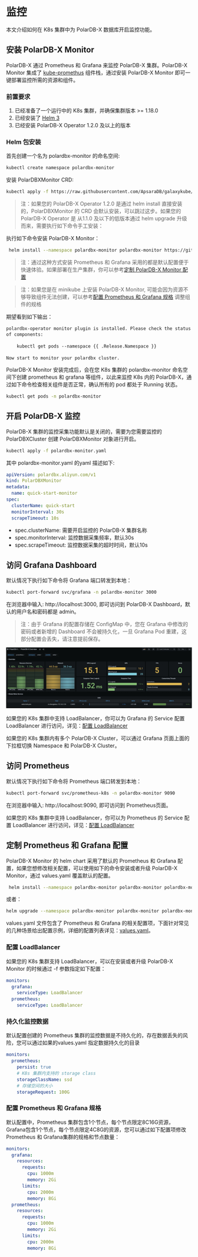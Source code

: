 # 监控 
本文介绍如何在 K8s 集群中为 PolarDB-X 数据库开启监控功能。

## 安装 PolarDB-X Monitor

PolarDB-X 通过 Prometheus 和 Grafana 来监控 PolarDB-X 集群。PolarDB-X Monitor 集成了  [kube-promethus](https://github.com/prometheus-operator/kube-prometheus) 组件栈，通过安装 PolarDB-X Monitor 即可一键部署监控所需的资源和组件。
### 前置要求
1. 已经准备了一个运行中的 K8s 集群，并确保集群版本 >= 1.18.0
2. 已经安装了 [Helm 3](https://helm.sh/docs/intro/install/)
3. 已经安装 PolarDB-X Operator 1.2.0 及以上的版本

### Helm 包安装 
首先创建一个名为 polardbx-monitor 的命名空间:
```bash
kubectl create namespace polardbx-monitor
```

安装 PolarDBXMonitor CRD: 
```bash
kubectl apply -f https://raw.githubusercontent.com/ApsaraDB/galaxykube/v1.2.0/charts/polardbx-operator/crds/polardbx.aliyun.com_polardbxmonitors.yaml
```
> 注：如果您的 PolarDB-X Operator 1.2.0 是通过 helm install 直接安装的，PolarDBXMonitor 的 CRD 会默认安装，可以跳过这步。如果您的 PolarDB-X Operator 是 从1.1.0 及以下的低版本通过 helm upgrade 升级而来，需要执行如下命令手工安装：

执行如下命令安装 PolarDB-X Monitor：
```bash
 helm install --namespace polardbx-monitor polardbx-monitor https://github.com/ApsaraDB/galaxykube/releases/download/v1.2.1/polardbx-monitor-1.2.0.tgz
```
> 注：通过这种方式安装 Prometheus 和 Grafana 采用的都是默认配置便于快速体验。如果部署在生产集群，你可以参考[定制 PolarDB-X Monitor 配置](#configure_prometheus_grafana)

> 注：如果您是在 minikube 上安装 PolarDB-X Monitor, 可能会因为资源不够导致组件无法创建，可以参考[配置 Prometheus 和 Grafana 规格](#configure-spec) 调整组件的规格

期望看到如下输出：
```
polardbx-operator monitor plugin is installed. Please check the status of components:

    kubectl get pods --namespace {{ .Release.Namespace }}

Now start to monitor your polardbx cluster.

```

PolarDB-X Monitor 安装完成后，会在您 K8s 集群的 polardbx-monitor 命名空间下创建 prometheus 和 grafana 等组件，以此来监控 K8s 内的 PolarDB-X，通过如下命令检查相关组件是否正常，确认所有的 pod 都处于 Running 状态。
```bash
kubectl get pods -n polardbx-monitor
```

## 开启 PolarDB-X 监控
PolarDB-X 集群的监控采集功能默认是关闭的，需要为您需要监控的 PolarDBXCluster 创建 PolarDBXMonitor 对象进行开启。
```bash
kubectl apply -f polardbx-monitor.yaml
```

其中 polardbx-monitor.yaml 的yaml 描述如下:
```yaml
apiVersion: polardbx.aliyun.com/v1
kind: PolarDBXMonitor
metadata:
  name: quick-start-monitor
spec:
  clusterName: quick-start
  monitorInterval: 30s
  scrapeTimeout: 10s
```

* spec.clusterName: 需要开启监控的 PolarDB-X 集群名称
* spec.monitorInterval: 监控数据采集频率，默认30s
* spec.scrapeTimeout: 监控数据采集的超时时间，默认10s


## 访问 Grafana Dashboard


默认情况下执行如下命令将 Grafana 端口转发到本地：
```bash
kubectl port-forward svc/grafana -n polardbx-monitor 3000
```
在浏览器中输入: http://localhost:3000, 即可访问到 PolarDB-X Dashboard，默认的用户名和密码都是 admin。
> 注：由于 Grafana 的配置存储在 ConfigMap 中，您在 Grafana 中修改的密码或者新增的 Dashboard 不会被持久化，一旦 Grafana Pod 重建，这部分配置会丢失，请注意提前保存。

![undefined](../images/grafana.png) 

如果您的 K8s 集群中支持 LoadBalancer，你可以为 Grafana 的 Service 配置 LoadBalancer 进行访问，详见：[配置 LoadBalancer](#configure_load_balancer)

如果您的 K8s 集群内有多个 PolarDB-X Cluster，可以通过 Grafana 页面上面的下拉框切换 Namespace 和 PolarDB-X Cluster。

## 访问 Prometheus  

默认情况下执行如下命令将 Prometheus 端口转发到本地：
```bash
kubectl port-forward svc/prometheus-k8s -n polardbx-monitor 9090
```
在浏览器中输入: http://localhost:9090, 即可访问到 Prometheus页面。

如果您的 K8s 集群中支持 LoadBalancer，你可以为 Prometheus 的 Service 配置 LoadBalancer 进行访问，详见：[配置 LoadBalancer](#configure_load_balancer)

## <a name="configure_prometheus_grafana">定制 Prometheus 和 Grafana 配置</a>

PolarDB-X Monitor 的 helm chart 采用了默认的 Prometheus 和 Grafana 配置，如果您想修改相关配置，可以使用如下的命令安装或者升级 PolarDB-X Monitor，通过 values.yaml 覆盖默认的配置。
```bash
 helm install --namespace polardbx-monitor polardbx-monitor polardbx-monitor-1.2.0.tgz -f values.yaml
```
或者：
 ```bash
 helm upgrade --namespace polardbx-monitor polardbx-monitor polardbx-monitor-1.2.0.tgz -f values.yaml
 ```
values.yaml 文件包含了 Prometheus 和 Grafana 的相关配置项，下面针对常见的几种场景给出配置示例，详细的配置列表详见：[values.yaml](https://raw.githubusercontent.com/ApsaraDB/galaxykube/v1.2.1/charts/polardbx-monitor/values.yaml)。

### <a name="configure_load_balancer">配置 LoadBalancer</a>
如果您的 K8s 集群支持 LoadBalancer，可以在安装或者升级 PolarDB-X Monitor 的时候通过 -f 参数指定如下配置：
```yaml
monitors:
  grafana:
    serviceType: LoadBalancer
  prometheus:
    serviceType: LoadBalancer
```

### <a name="configure_monitor_data">持久化监控数据</a>
默认配置创建的 Prometheus 集群的监控数据是不持久化的，存在数据丢失的风险，您可以通过如果的values.yaml 指定数据持久化的目录
```yaml
monitors:
  prometheus:
    persist: true
    # K8s 集群内支持的 storage class
    storageClassName: ssd
    # 存储空间的大小
    storageRequest: 100G
```

### <a name="configure-spec">配置 Prometheus 和 Grafana 规格</a>
默认配置中，Prometheus 集群包含1个节点，每个节点限定8C16G资源，Grafana包含1个节点，每个节点限定4C8G的资源，您可以通过如下配置项修改 Prometheus 和 Grafana集群的规格和节点数量：
```yaml
monitors:
  grafana:
    resources:
      requests:
        cpu: 1000m
        memory: 2Gi
      limits:
        cpu: 2000m
        memory: 8Gi
  prometheus:
    resources:
      requests:
        cpu: 1000m
        memory: 2Gi
      limits:
        cpu: 2000m
        memory: 8Gi
```
